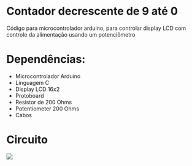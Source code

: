 # Contador decrescente de 9 até 0
Código para microcontrolador arduino, para controlar display LCD
com controle da alimentação usando um potenciômetro

# Dependências:
- Microcontrolador Arduino
- Linguagem C
- Display LCD 16x2
- Protoboard
- Resistor de 200 Ohms
- Potentiometer 200 Ohms
- Cabos

# Circuito

<img src="https://i.imgur.com/OwptLa9.png" />
